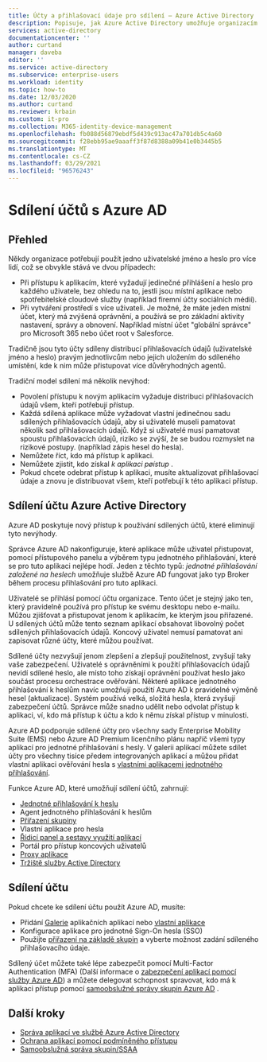 ```yaml
---
title: Účty a přihlašovací údaje pro sdílení – Azure Active Directory | Microsoft Docs
description: Popisuje, jak Azure Active Directory umožňuje organizacím bezpečně sdílet účty pro místní aplikace a cloudové služby pro spotřebitele.
services: active-directory
documentationcenter: ''
author: curtand
manager: daveba
editor: ''
ms.service: active-directory
ms.subservice: enterprise-users
ms.workload: identity
ms.topic: how-to
ms.date: 12/03/2020
ms.author: curtand
ms.reviewer: krbain
ms.custom: it-pro
ms.collection: M365-identity-device-management
ms.openlocfilehash: fb088d56879ebdf5d439c913ac47a701db5c4a60
ms.sourcegitcommit: f28ebb95ae9aaaff3f87d8388a09b41e0b3445b5
ms.translationtype: MT
ms.contentlocale: cs-CZ
ms.lasthandoff: 03/29/2021
ms.locfileid: "96576243"
---
```

# <a name="sharing-accounts-with-azure-ad"></a>Sdílení účtů s Azure AD

## <a name="overview"></a>Přehled

Někdy organizace potřebují použít jedno uživatelské jméno a heslo pro více lidí, což se obvykle stává ve dvou případech:

* Při přístupu k aplikacím, které vyžadují jedinečné přihlášení a heslo pro každého uživatele, bez ohledu na to, jestli jsou místní aplikace nebo spotřebitelské cloudové služby (například firemní účty sociálních médií).
* Při vytváření prostředí s více uživateli. Je možné, že máte jeden místní účet, který má zvýšená oprávnění, a používá se pro základní aktivity nastavení, správy a obnovení. Například místní účet "globální správce" pro Microsoft 365 nebo účet root v Salesforce.

Tradičně jsou tyto účty sdíleny distribucí přihlašovacích údajů (uživatelské jméno a heslo) pravým jednotlivcům nebo jejich uložením do sdíleného umístění, kde k nim může přistupovat více důvěryhodných agentů.

Tradiční model sdílení má několik nevýhod:

* Povolení přístupu k novým aplikacím vyžaduje distribuci přihlašovacích údajů všem, kteří potřebují přístup.
* Každá sdílená aplikace může vyžadovat vlastní jedinečnou sadu sdílených přihlašovacích údajů, aby si uživatelé museli pamatovat několik sad přihlašovacích údajů. Když si uživatelé musí pamatovat spoustu přihlašovacích údajů, riziko se zvýší, že se budou rozmyslet na rizikové postupy. (například zápis hesel do hesla).
* Nemůžete říct, kdo má přístup k aplikaci.
* Nemůžete zjistit, kdo získal *k aplikaci pøístup* .
* Pokud chcete odebrat přístup k aplikaci, musíte aktualizovat přihlašovací údaje a znovu je distribuovat všem, kteří potřebují k této aplikaci přístup.

## <a name="azure-active-directory-account-sharing"></a>Sdílení účtu Azure Active Directory

Azure AD poskytuje nový přístup k používání sdílených účtů, které eliminují tyto nevýhody.

Správce Azure AD nakonfiguruje, které aplikace může uživatel přistupovat, pomocí přístupového panelu a výběrem typu jednotného přihlašování, které se pro tuto aplikaci nejlépe hodí. Jeden z těchto typů: *jednotné přihlašování založené na heslech* umožňuje službě Azure AD fungovat jako typ Broker během procesu přihlašování pro tuto aplikaci.

Uživatelé se přihlásí pomocí účtu organizace. Tento účet je stejný jako ten, který pravidelně používá pro přístup ke svému desktopu nebo e-mailu. Můžou zjišťovat a přistupovat jenom k aplikacím, ke kterým jsou přiřazené. U sdílených účtů může tento seznam aplikací obsahovat libovolný počet sdílených přihlašovacích údajů. Koncový uživatel nemusí pamatovat ani zapisovat různé účty, které můžou používat.

Sdílené účty nezvyšují jenom zlepšení a zlepšují použitelnost, zvyšují taky vaše zabezpečení. Uživatelé s oprávněními k použití přihlašovacích údajů nevidí sdílené heslo, ale místo toho získají oprávnění používat heslo jako součást procesu orchestrace ověřování. Některé aplikace jednotného přihlašování k heslům navíc umožňují použití Azure AD k pravidelné výměně hesel (aktualizace). Systém používá velká, složitá hesla, která zvyšují zabezpečení účtů. Správce může snadno udělit nebo odvolat přístup k aplikaci, ví, kdo má přístup k účtu a kdo k němu získal přístup v minulosti.

Azure AD podporuje sdílené účty pro všechny sady Enterprise Mobility Suite (EMS) nebo Azure AD Premium licenčního plánu napříč všemi typy aplikací pro jednotné přihlašování s hesly. V galerii aplikací můžete sdílet účty pro všechny tisíce předem integrovaných aplikací a můžou přidat vlastní aplikaci ověřování hesla s [vlastními aplikacemi jednotného přihlašování](../manage-apps/what-is-single-sign-on.md).

Funkce Azure AD, které umožňují sdílení účtů, zahrnují:

* [Jednotné přihlašování k heslu](../manage-apps/sso-options.md#password-based-sso)
* Agent jednotného přihlašování k heslům
* [Přiřazení skupiny](groups-self-service-management.md)
* Vlastní aplikace pro hesla
* [Řídicí panel a sestavy využití aplikací](../authentication/howto-sspr-reporting.md)
* Portál pro přístup koncových uživatelů
* [Proxy aplikace](../manage-apps/application-proxy.md)
* [Tržiště služby Active Directory](https://azuremarketplace.microsoft.com/marketplace/apps/Microsoft.AzureActiveDirectory)

## <a name="sharing-an-account"></a>Sdílení účtu

Pokud chcete ke sdílení účtu použít Azure AD, musíte:

* Přidání [Galerie](https://azuremarketplace.microsoft.com/marketplace/apps/Microsoft.AzureActiveDirectory) aplikačních aplikací nebo [vlastní aplikace](https://cloudblogs.microsoft.com/enterprisemobility/2015/06/17/bring-your-own-app-with-azure-ad-self-service-saml-configuration-now-in-preview/)
* Konfigurace aplikace pro jednotné Sign-On hesla (SSO)
* Použijte [přiřazení na základě skupin](groups-saasapps.md) a vyberte možnost zadání sdíleného přihlašovacího údaje.

Sdílený účet můžete také lépe zabezpečit pomocí Multi-Factor Authentication (MFA) (Další informace o [zabezpečení aplikací pomocí služby Azure AD](../authentication/concept-mfa-howitworks.md)) a můžete delegovat schopnost spravovat, kdo má k aplikaci přístup pomocí [samoobslužné správy skupin Azure AD](groups-self-service-management.md) .

## <a name="next-steps"></a>Další kroky

* [Správa aplikací ve službě Azure Active Directory](../manage-apps/what-is-application-management.md)
* [Ochrana aplikací pomocí podmíněného přístupu](../../active-directory-b2c/overview.md)
* [Samoobslužná správa skupin/SSAA](groups-self-service-management.md)